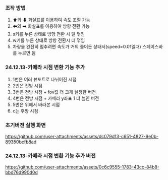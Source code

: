 ### 조작 방법
1. ⬆와 ⬇ 화살표를 이용하여 속도 조절 가능
2. ⬅와 ➡️ 화살표를 이용하여 방향 전환 가능
3. s키를 누른 상태로 방향 전환 시 덜 꺾임
4. w키를 누른 상태로 방향 전환시 더 꺾임
5. 차량을 완전히 멈추려면 속도가 거의 줄어든 상태서(speed=0.01일때) 스페이스바를 누르면 됨

### 24.12.13-카메라 시점 변환 기능 추가
1. 1번은 여러 뷰포트로 나뉘어진 시점
2. 2번은 전방 시점
3. 3번은 전방 시점 + fov값 더 크게 설정한 버전
4. 4번은 전방 시점 + 카메라 y좌표 1 더 높인 버전
5. 5번은 위에서 바라본 시점
6. c는 후방 시점

### 초기버전 실행 화면
https://github.com/user-attachments/assets/dc079d13-c651-4827-9e0b-89350bcfb8ad

### 24.12.13-카메라 시점 변환 기능 추가 버전
https://github.com/user-attachments/assets/0c6c9555-1783-43cc-84b8-bbd76d990d0d

